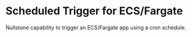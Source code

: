 # Scheduled Trigger for ECS/Fargate

Nullstone capability to trigger an ECS/Fargate app using a cron schedule.
